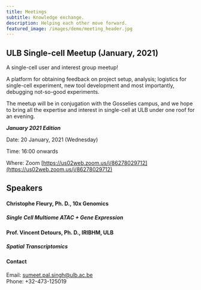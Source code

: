 ```yaml
---
title: Meetings
subtitle: Knowledge exchange.
description: Helping each other move forward.
featured_image: /images/demo/meeting_header.jpg
---
```


## ULB Single-cell Meetup (January, 2021)

A single-cell user and interest group meetup! 

A platform for obtaining feedback on project setup, analysis; logistics for single-cell experiment, new tool development and most importantly, debugging not-so-good experiments. 

The meetup will be in conjugation with the Gosselies campus, and we hope to bring all the expertise and interest in single-cell at ULB under one roof for an evening.

**_January 2021 Edition_**

Date: 20 January, 2021 (Wednesday)

Time: 16:00 onwards

Where: Zoom [https://us02web.zoom.us/j/86278029712](https://us02web.zoom.us/j/86278029712)
<!-- Room: C4 121 (Salle J.P. Gillet) -->

<!-- Address: 808 Route de Lennik, BE-1070 Anderlecht -->

<!-- Download [Meeting Announcement][1] -->

<!-- [1]:{{ site.url }}/images/Scmeetup_march20.jpg -->

## Speakers

#### Christophe Fleury, Ph. D., 10x Genomics

##### Single Cell Multiome ATAC + Gene Expression

#### Prof. Vincent Detours, Ph. D., IRIBHM, ULB

##### Spatial Transcriptomics


#### Contact

Email: sumeet.pal.singh@ulb.ac.be<br/>
Phone: +32-473-125019<br/>